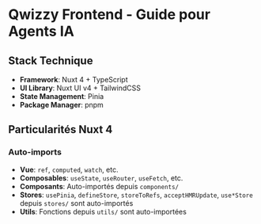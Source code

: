 # Qwizzy Frontend - Guide pour Agents IA

## Stack Technique

- **Framework**: Nuxt 4 + TypeScript
- **UI Library**: Nuxt UI v4 + TailwindCSS
- **State Management**: Pinia
- **Package Manager**: pnpm

## Particularités Nuxt 4

### Auto-imports

- **Vue**: `ref`, `computed`, `watch`, etc.
- **Composables**: `useState`, `useRouter`, `useFetch`, etc.
- **Composants**: Auto-importés depuis `components/`
- **Stores**: `usePinia`, `defineStore`, `storeToRefs`, `acceptHMRUpdate`, `use*Store` depuis `stores/` sont auto-importés
- **Utils**: Fonctions depuis `utils/` sont auto-importées
